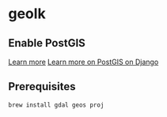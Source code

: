 # geolk

## Enable PostGIS 

[Learn more](https://neon.tech/docs/extensions/postgis#enable-the-postgis-extension)
[Learn more on PostGIS on Django](https://aaronnotes.com/2023/10/dockerizing-django-with-postgresql-postgis-and-geodjango-for-location-search/)

## Prerequisites

```bash
brew install gdal geos proj
```